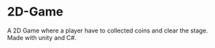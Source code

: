 # 2D-Game
A 2D Game where a player have to collected coins and clear the stage. Made with unity and C#.
